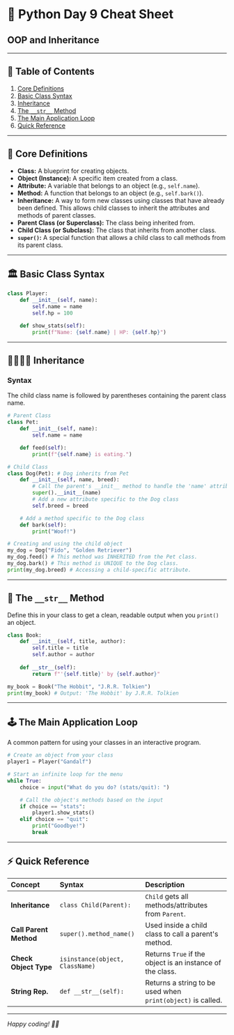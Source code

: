 # 🐍 Python Day 9 Cheat Sheet
## OOP and Inheritance

---

## 📝 Table of Contents
1. [Core Definitions](#-core-definitions)
2. [Basic Class Syntax](#-basic-class-syntax)
3. [Inheritance](#-inheritance)
4. [The `__str__` Method](#-the-str-method)
5. [The Main Application Loop](#-the-main-application-loop)
6. [Quick Reference](#-quick-reference)

---

## 🧠 Core Definitions

* **Class:** A blueprint for creating objects.
* **Object (Instance):** A specific item created from a class.
* **Attribute:** A variable that belongs to an object (e.g., `self.name`).
* **Method:** A function that belongs to an object (e.g., `self.bark()`).
* **Inheritance:** A way to form new classes using classes that have already been defined. This allows child classes to inherit the attributes and methods of parent classes.
* **Parent Class (or Superclass):** The class being inherited from.
* **Child Class (or Subclass):** The class that inherits from another class.
* **`super()`:** A special function that allows a child class to call methods from its parent class.

---

## 🏛️ Basic Class Syntax

```python
class Player:
    def __init__(self, name):
        self.name = name
        self.hp = 100

    def show_stats(self):
        print(f"Name: {self.name} | HP: {self.hp}")
```

---

## 👨‍👩‍👧‍👦 Inheritance

### Syntax
The child class name is followed by parentheses containing the parent class name.

```python
# Parent Class
class Pet:
    def __init__(self, name):
        self.name = name

    def feed(self):
        print(f"{self.name} is eating.")

# Child Class
class Dog(Pet): # Dog inherits from Pet
    def __init__(self, name, breed):
        # Call the parent's __init__ method to handle the 'name' attribute
        super().__init__(name)
        # Add a new attribute specific to the Dog class
        self.breed = breed

    # Add a method specific to the Dog class
    def bark(self):
        print("Woof!")

# Creating and using the child object
my_dog = Dog("Fido", "Golden Retriever")
my_dog.feed() # This method was INHERITED from the Pet class.
my_dog.bark() # This method is UNIQUE to the Dog class.
print(my_dog.breed) # Accessing a child-specific attribute.
```

---

## 📜 The `__str__` Method

Define this in your class to get a clean, readable output when you `print()` an object.

```python
class Book:
    def __init__(self, title, author):
        self.title = title
        self.author = author
    
    def __str__(self):
        return f"'{self.title}' by {self.author}"

my_book = Book("The Hobbit", "J.R.R. Tolkien")
print(my_book) # Output: 'The Hobbit' by J.R.R. Tolkien
```

---

## 🕹️ The Main Application Loop

A common pattern for using your classes in an interactive program.

```python
# Create an object from your class
player1 = Player("Gandalf")

# Start an infinite loop for the menu
while True:
    choice = input("What do you do? (stats/quit): ")

    # Call the object's methods based on the input
    if choice == "stats":
        player1.show_stats()
    elif choice == "quit":
        print("Goodbye!")
        break
```

---

## ⚡ Quick Reference

| Concept | Syntax | Description |
| :--- | :--- | :--- |
| **Inheritance** | `class Child(Parent):` | `Child` gets all methods/attributes from `Parent`. |
| **Call Parent Method** | `super().method_name()` | Used inside a child class to call a parent's method. |
| **Check Object Type** | `isinstance(object, ClassName)` | Returns `True` if the object is an instance of the class. |
| **String Rep.** | `def __str__(self):` | Returns a string to be used when `print(object)` is called. |

---

*Happy coding! 🐍✨*
